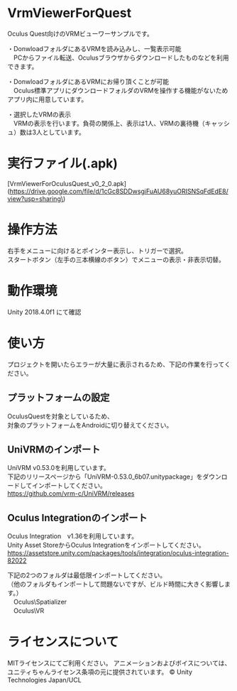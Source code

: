 # VrmViewerForQuest
Oculus Quest向けのVRMビューワーサンプルです。

・DonwloadフォルダにあるVRMを読み込みし、一覧表示可能<br>
　PCからファイル転送、Oculusブラウザからダウンロードしたものなどを利用できます。

・DonwloadフォルダにあるVRMにお帰り頂くことが可能<br>
　Oculus標準アプリにダウンロードフォルダのVRMを操作する機能がないためアプリ内に用意しています。

・選択したVRMの表示<br>
　VRMの表示を行います。負荷の関係上、表示は1人、VRMの裏待機（キャッシュ）数は3人としています。

# 実行ファイル(.apk)
[VrmViewerForOculusQuest_v0_2_0.apk](https://drive.google.com/file/d/1cGc8SDDwsgiFuAU68yuORISNSqFdEdE8/view?usp=sharing\)

# 操作方法
右手をメニューに向けるとポインター表示し、トリガーで選択。<br>
スタートボタン（左手の三本横線のボタン）でメニューの表示・非表示切替。

# 動作環境
Unity 2018.4.0f1 にて確認

# 使い方
プロジェクトを開いたらエラーが大量に表示されるため、下記の作業を行ってください。

## プラットフォームの設定
OculusQuestを対象としているため、<br>
対象のプラットフォームをAndroidに切り替えてください。

## UniVRMのインポート
UniVRM v0.53.0を利用しています。<br>
下記のリリースページから「UniVRM-0.53.0_6b07.unitypackage」をダウンロードしてインポートしてください。<br>
https://github.com/vrm-c/UniVRM/releases

## Oculus Integrationのインポート
Oculus Integration　v1.36を利用しています。<br>
Unity Asset StoreからOculus Integrationをインポートしてください。<br>
https://assetstore.unity.com/packages/tools/integration/oculus-integration-82022

下記の2つのフォルダは最低限インポートしてください。<br>
（他のフォルダもインポートして問題ないですが、ビルド時間に大きく影響します。）<br>
　Oculus\Spatializer <br>
　Oculus\VR <br>

# ライセンスについて
MITライセンスにてご利用ください。
アニメーションおよびボイスについては、ユニティちゃんライセンス条項の元に提供されています。
© Unity Technologies Japan/UCL
